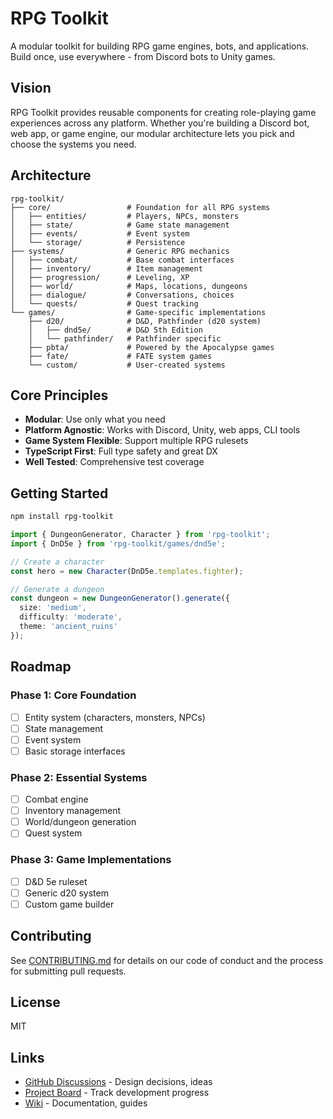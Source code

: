 # RPG Toolkit

A modular toolkit for building RPG game engines, bots, and applications. Build once, use everywhere - from Discord bots to Unity games.

## Vision

RPG Toolkit provides reusable components for creating role-playing game experiences across any platform. Whether you're building a Discord bot, web app, or game engine, our modular architecture lets you pick and choose the systems you need.

## Architecture

```
rpg-toolkit/
├── core/                 # Foundation for all RPG systems
│   ├── entities/         # Players, NPCs, monsters
│   ├── state/            # Game state management
│   ├── events/           # Event system
│   └── storage/          # Persistence
├── systems/              # Generic RPG mechanics
│   ├── combat/           # Base combat interfaces
│   ├── inventory/        # Item management
│   ├── progression/      # Leveling, XP
│   ├── world/            # Maps, locations, dungeons
│   ├── dialogue/         # Conversations, choices
│   └── quests/           # Quest tracking
└── games/                # Game-specific implementations
    ├── d20/              # D&D, Pathfinder (d20 system)
    │   ├── dnd5e/        # D&D 5th Edition
    │   └── pathfinder/   # Pathfinder specific
    ├── pbta/             # Powered by the Apocalypse games
    ├── fate/             # FATE system games
    └── custom/           # User-created systems
```

## Core Principles

- **Modular**: Use only what you need
- **Platform Agnostic**: Works with Discord, Unity, web apps, CLI tools
- **Game System Flexible**: Support multiple RPG rulesets
- **TypeScript First**: Full type safety and great DX
- **Well Tested**: Comprehensive test coverage

## Getting Started

```bash
npm install rpg-toolkit
```

```typescript
import { DungeonGenerator, Character } from 'rpg-toolkit';
import { DnD5e } from 'rpg-toolkit/games/dnd5e';

// Create a character
const hero = new Character(DnD5e.templates.fighter);

// Generate a dungeon
const dungeon = new DungeonGenerator().generate({
  size: 'medium',
  difficulty: 'moderate',
  theme: 'ancient_ruins'
});
```

## Roadmap

### Phase 1: Core Foundation
- [ ] Entity system (characters, monsters, NPCs)
- [ ] State management
- [ ] Event system
- [ ] Basic storage interfaces

### Phase 2: Essential Systems
- [ ] Combat engine
- [ ] Inventory management
- [ ] World/dungeon generation
- [ ] Quest system

### Phase 3: Game Implementations
- [ ] D&D 5e ruleset
- [ ] Generic d20 system
- [ ] Custom game builder

## Contributing

See [CONTRIBUTING.md](CONTRIBUTING.md) for details on our code of conduct and the process for submitting pull requests.

## License

MIT

## Links

- [GitHub Discussions](https://github.com/KirkDiggler/rpg-toolkit/discussions) - Design decisions, ideas
- [Project Board](https://github.com/KirkDiggler/rpg-toolkit/projects) - Track development progress
- [Wiki](https://github.com/KirkDiggler/rpg-toolkit/wiki) - Documentation, guides